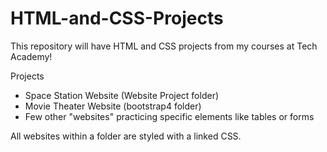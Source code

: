 # HTML-and-CSS-Projects
This repository will have HTML and CSS projects from my courses at Tech Academy!

Projects
- Space Station Website (Website Project folder)
- Movie Theater Website (bootstrap4 folder)
- Few other "websites" practicing specific elements like tables or forms

All websites within a folder are styled with a linked CSS.
